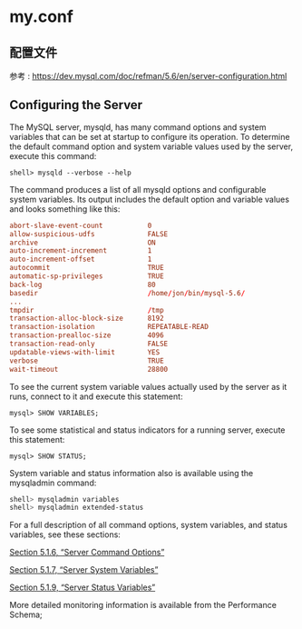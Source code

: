# my.conf

## 配置文件

参考 : <https://dev.mysql.com/doc/refman/5.6/en/server-configuration.html>

## Configuring the Server
The MySQL server, mysqld, has many command options and system variables that can be set at startup to configure its operation. To determine the default command option and system variable values used by the server, execute this command:

`shell> mysqld --verbose --help`

The command produces a list of all mysqld options and configurable system variables. Its output includes the default option and variable values and looks something like this:

```conf
abort-slave-event-count           0
allow-suspicious-udfs             FALSE
archive                           ON
auto-increment-increment          1
auto-increment-offset             1
autocommit                        TRUE
automatic-sp-privileges           TRUE
back-log                          80
basedir                           /home/jon/bin/mysql-5.6/
...
tmpdir                            /tmp
transaction-alloc-block-size      8192
transaction-isolation             REPEATABLE-READ
transaction-prealloc-size         4096
transaction-read-only             FALSE
updatable-views-with-limit        YES
verbose                           TRUE
wait-timeout                      28800
```

To see the current system variable values actually used by the server as it runs, connect to it and execute this statement:

`mysql> SHOW VARIABLES;`

To see some statistical and status indicators for a running server, execute this statement:

`mysql> SHOW STATUS;`

System variable and status information also is available using the mysqladmin command:

```sh
shell> mysqladmin variables
shell> mysqladmin extended-status
```

For a full description of all command options, system variables, and status variables, see these sections:

[Section 5.1.6, “Server Command Options”](https://dev.mysql.com/doc/refman/5.6/en/server-options.html)

[Section 5.1.7, “Server System Variables”](https://dev.mysql.com/doc/refman/5.6/en/server-system-variables.html)

[Section 5.1.9, “Server Status Variables”](https://dev.mysql.com/doc/refman/5.6/en/server-status-variables.html)

More detailed monitoring information is available from the Performance Schema; 